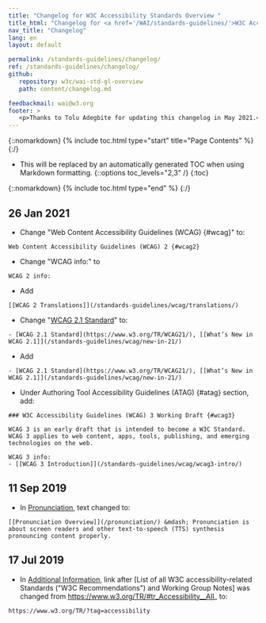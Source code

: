 ```yaml
---
title: "Changelog for W3C Accessibility Standards Overview "
title_html: "Changelog for <a href='/WAI/standards-guidelines/'>W3C Accessibility Standards Overview</a>"
nav_title: "Changelog"
lang: en
layout: default

permalink: /standards-guidelines/changelog/
ref: /standards-guidelines/changelog/
github:
   repository: w3c/wai-std-gl-overview
   path: content/changelog.md

feedbackmail: wai@w3.org
footer: >
   <p>Thanks to Tolu Adegbite for updating this changelog in May 2021.</p>
---
```


{::nomarkdown}
{% include toc.html type="start" title="Page Contents" %}
{:/}

- This will be replaced by an automatically generated TOC when using Markdown formatting.
{::options toc_levels="2,3" /}
{:toc}

{::nomarkdown}
{% include toc.html type="end" %}
{:/}


## 26 Jan 2021
* Change "Web Content Accessibility Guidelines (WCAG) {#wcag}" to:
```
Web Content Accessibility Guidelines (WCAG) 2 {#wcag2}
```
* Change "WCAG info:" to
```
WCAG 2 info:
```
* Add
```
[[WCAG 2 Translations]](/standards-guidelines/wcag/translations/)
```
* Change "[WCAG 2.1 Standard](https://www.w3.org/TR/WCAG21/)" to:
```
- [WCAG 2.1 Standard](https://www.w3.org/TR/WCAG21/), [[What’s New in WCAG 2.1]](/standards-guidelines/wcag/new-in-21/)
```
* Add
```
- [WCAG 2.1 Standard](https://www.w3.org/TR/WCAG21/), [[What’s New in WCAG 2.1]](/standards-guidelines/wcag/new-in-21/)
```
* Under Authoring Tool Accessibility Guidelines (ATAG) {#atag} section, add:
```
### W3C Accessibility Guidelines (WCAG) 3 Working Draft {#wcag3}

WCAG 3 is an early draft that is intended to become a W3C Standard. WCAG 3 applies to web content, apps, tools, publishing, and emerging technologies on the web.

WCAG 3 info:
- [[WCAG 3 Introduction]](/standards-guidelines/wcag/wcag3-intro/)
```

## 11 Sep 2019
* In [Pronunciation](/standards-guidelines/#pronunciation), text changed to:
```
[[Pronunciation Overview]](/pronunciation/) &mdash; Pronunciation is about screen readers and other text-to-speech (TTS) synthesis pronouncing content properly.
```

## 17 Jul 2019
* In [Additional Information](/standards-guidelines/#moreinfo), link after [List of all W3C accessibility-related Standards ("W3C Recommendations") and Working Group Notes] was changed from https://www.w3.org/TR/#tr_Accessibility__All_ to: 
```
https://www.w3.org/TR/?tag=accessibility
```
